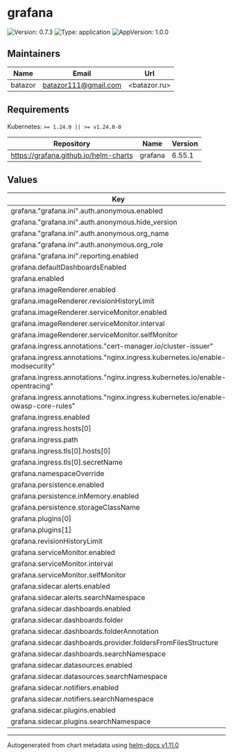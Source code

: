 # grafana

![Version: 0.7.3](https://img.shields.io/badge/Version-0.7.3-informational?style=flat-square) ![Type: application](https://img.shields.io/badge/Type-application-informational?style=flat-square) ![AppVersion: 1.0.0](https://img.shields.io/badge/AppVersion-1.0.0-informational?style=flat-square)

## Maintainers

| Name | Email | Url |
| ---- | ------ | --- |
| batazor | <batazor111@gmail.com> | <batazor.ru> |

## Requirements

Kubernetes: `>= 1.24.0 || >= v1.24.0-0`

| Repository | Name | Version |
|------------|------|---------|
| https://grafana.github.io/helm-charts | grafana | 6.55.1 |

## Values

| Key | Type | Default | Description |
|-----|------|---------|-------------|
| grafana."grafana.ini".auth.anonymous.enabled | bool | `true` |  |
| grafana."grafana.ini".auth.anonymous.hide_version | bool | `true` |  |
| grafana."grafana.ini".auth.anonymous.org_name | string | `"Main Org."` |  |
| grafana."grafana.ini".auth.anonymous.org_role | string | `"Viewer"` |  |
| grafana."grafana.ini".reporting.enabled | bool | `true` |  |
| grafana.defaultDashboardsEnabled | bool | `true` |  |
| grafana.enabled | bool | `true` |  |
| grafana.imageRenderer.enabled | bool | `true` |  |
| grafana.imageRenderer.revisionHistoryLimit | int | `2` |  |
| grafana.imageRenderer.serviceMonitor.enabled | bool | `true` |  |
| grafana.imageRenderer.serviceMonitor.interval | string | `"1m"` |  |
| grafana.imageRenderer.serviceMonitor.selfMonitor | bool | `true` |  |
| grafana.ingress.annotations."cert-manager.io/cluster-issuer" | string | `"cert-manager-production"` |  |
| grafana.ingress.annotations."nginx.ingress.kubernetes.io/enable-modsecurity" | string | `"true"` |  |
| grafana.ingress.annotations."nginx.ingress.kubernetes.io/enable-opentracing" | string | `"true"` |  |
| grafana.ingress.annotations."nginx.ingress.kubernetes.io/enable-owasp-core-rules" | string | `"true"` |  |
| grafana.ingress.enabled | bool | `true` |  |
| grafana.ingress.hosts[0] | string | `"grafana.shortlink.best"` |  |
| grafana.ingress.path | string | `"/"` |  |
| grafana.ingress.tls[0].hosts[0] | string | `"grafana.shortlink.best"` |  |
| grafana.ingress.tls[0].secretName | string | `"grafana-ingress-tls"` |  |
| grafana.namespaceOverride | string | `""` |  |
| grafana.persistence.enabled | bool | `true` |  |
| grafana.persistence.inMemory.enabled | bool | `true` |  |
| grafana.persistence.storageClassName | string | `"local-path"` |  |
| grafana.plugins[0] | string | `"flant-statusmap-panel"` |  |
| grafana.plugins[1] | string | `"grafana-polystat-panel"` |  |
| grafana.revisionHistoryLimit | int | `2` |  |
| grafana.serviceMonitor.enabled | bool | `true` |  |
| grafana.serviceMonitor.interval | string | `"1m"` |  |
| grafana.serviceMonitor.selfMonitor | bool | `true` |  |
| grafana.sidecar.alerts.enabled | bool | `true` |  |
| grafana.sidecar.alerts.searchNamespace | string | `"ALL"` |  |
| grafana.sidecar.dashboards.enabled | bool | `true` |  |
| grafana.sidecar.dashboards.folder | string | `"/tmp/dashboards"` |  |
| grafana.sidecar.dashboards.folderAnnotation | string | `"grafana_dashboard_folder"` |  |
| grafana.sidecar.dashboards.provider.foldersFromFilesStructure | bool | `true` |  |
| grafana.sidecar.dashboards.searchNamespace | string | `"ALL"` |  |
| grafana.sidecar.datasources.enabled | bool | `true` |  |
| grafana.sidecar.datasources.searchNamespace | string | `"ALL"` |  |
| grafana.sidecar.notifiers.enabled | bool | `true` |  |
| grafana.sidecar.notifiers.searchNamespace | string | `"ALL"` |  |
| grafana.sidecar.plugins.enabled | bool | `true` |  |
| grafana.sidecar.plugins.searchNamespace | string | `"ALL"` |  |

----------------------------------------------
Autogenerated from chart metadata using [helm-docs v1.11.0](https://github.com/norwoodj/helm-docs/releases/v1.11.0)
